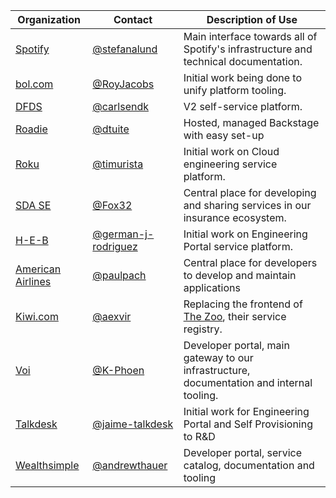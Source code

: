 | Organization                                 | Contact                                                      | Description of Use                                                                               |
| -------------------------------------------- | ------------------------------------------------------------ | ------------------------------------------------------------------------------------------------ |
| [Spotify](https://www.spotify.com)           | [@stefanalund](https://github.com/stefanalund)               | Main interface towards all of Spotify's infrastructure and technical documentation.              |
| [bol.com](https://www.bol.com)               | [@RoyJacobs](https://github.com/RoyJacobs)                   | Initial work being done to unify platform tooling.                                               |
| [DFDS](https://www.dfds.com)                 | [@carlsendk](https://github.com/carlsendk)                   | V2 self-service platform.                                                                        |
| [Roadie](https://roadie.io)                  | [@dtuite](https://github.com/dtuite)                         | Hosted, managed Backstage with easy set-up                                                       |
| [Roku](https://www.roku.com)                 | [@timurista](https://github.com/timurista)                   | Initial work on Cloud engineering service platform.                                              |
| [SDA SE](https://sda.se)                     | [@Fox32](https://github.com/Fox32)                           | Central place for developing and sharing services in our insurance ecosystem.                    |
| [H-E-B](https://www.heb.com)                 | [@german-j-rodriguez](https://github.com/german-j-rodriguez) | Initial work on Engineering Portal service platform.                                             |
| [American Airlines](https://www.aa.com)      | [@paulpach](https://github.com/paulpach)                     | Central place for developers to develop and maintain applications                                |
| [Kiwi.com](https://kiwi.com)                 | [@aexvir](https://github.com/aexvir)                         | Replacing the frontend of [The Zoo](https://github.com/kiwicom/the-zoo), their service registry. |
| [Voi](https://www.voiscooters.com/)          | [@K-Phoen](https://github.com/K-Phoen)                       | Developer portal, main gateway to our infrastructure, documentation and internal tooling.        |
| [Talkdesk](https://www.talkdesk.com)         | [@jaime-talkdesk](https://github.com/jaime-talkdesk)         | Initial work for Engineering Portal and Self Provisioning to R&D                                 |
| [Wealthsimple](https://www.wealthsimple.com) | [@andrewthauer](https://github.com/andrewthauer)             | Developer portal, service catalog, documentation and tooling                                     |
